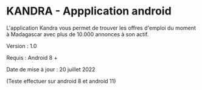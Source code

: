 # KANDRA - Appplication android

L'application Kandra vous permet de trouver les offres d'emploi du moment à Madagascar avec plus de 10.000 annonces à son actif.

Version	:
1.0

Requis :
Android 8 +

Date de mise à jour :
20 juillet 2022

(Teste effectuer sur android 8 et android 11)
